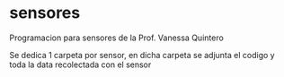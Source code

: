 # sensores
Programacion para sensores de la Prof. Vanessa Quintero

Se dedica 1 carpeta por sensor, en dicha carpeta se adjunta el codigo y toda la data recolectada con el sensor
